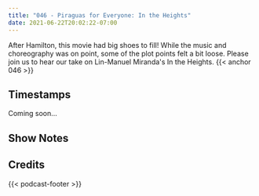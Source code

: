 ```yaml
---
title: "046 - Piraguas for Everyone: In the Heights"
date: 2021-06-22T20:02:22-07:00
---
```

After Hamilton, this movie had big shoes to fill! While the music and choreography was on point, some of the plot points felt a bit loose. Please join us to hear our take on Lin-Manuel Miranda's In the Heights.
{{< anchor 046 >}}
<!--more-->

## Timestamps
Coming soon...

## Show Notes

## Credits
{{< podcast-footer >}}
